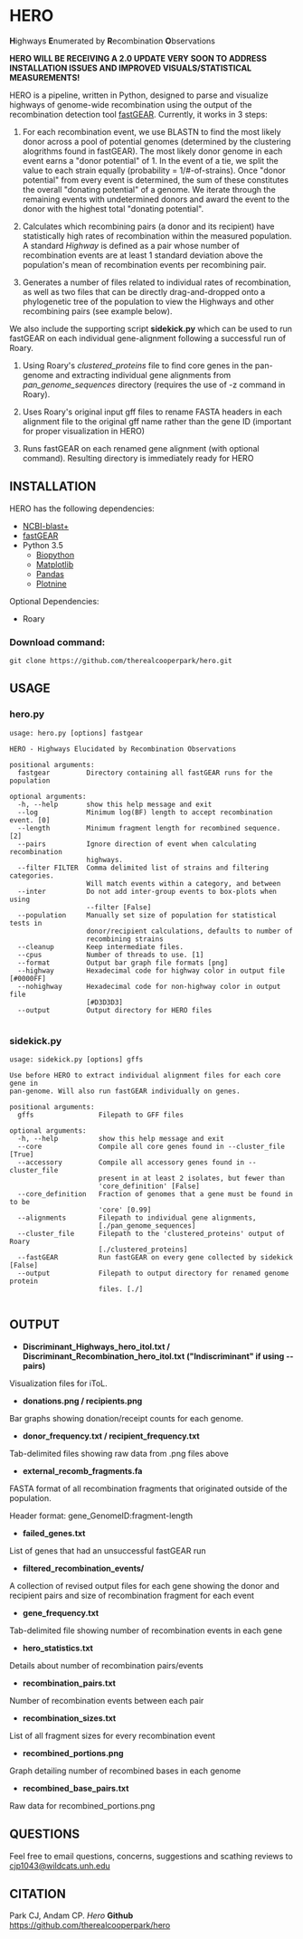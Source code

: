 # HERO
**H**ighways **E**numerated by **R**ecombination **O**bservations

**HERO WILL BE RECEIVING A 2.0 UPDATE VERY SOON TO ADDRESS INSTALLATION ISSUES AND IMPROVED VISUALS/STATISTICAL MEASUREMENTS!**

HERO is a pipeline, written in Python, designed to parse and visualize highways of genome-wide recombination using the output of the recombination detection tool [fastGEAR](https://mostowylab.com/news/fastgear?rq=fastgear). Currently, it works in 3 steps:

1) For each recombination event, we use BLASTN to find the most likely donor across a pool of potential genomes (determined by the clustering alogrithms found in fastGEAR). The most likely donor genome in each event earns a "donor potential" of 1. In the event of a tie, we split the value to each strain equally (probability = 1/#-of-strains). Once "donor potential" from every event is determined, the sum of these constitutes the overall "donating potential" of a genome. We iterate through the remaining events with undetermined donors and award the event to the donor with the highest total "donating potential".

2) Calculates which recombining pairs (a donor and its recipient) have statistically high rates of recombination within the measured population. A standard *Highway* is defined as a pair whose number of recombination events are at least 1 standard deviation above the population's mean of recombination events per recombining pair.

3) Generates a number of files related to individual rates of recombination, as well as two files that can be directly drag-and-dropped onto a phylogenetic tree of the population to view the Highways and other recombining pairs (see example below).


We also include the supporting script **sidekick.py** which can be used to run fastGEAR on each individual gene-alignment following a successful run of Roary.

1) Using Roary's *clustered_proteins* file to find core genes in the pan-genome and extracting individual gene alignments from *pan_genome_sequences* directory (requires the use of -z command in Roary). 

2) Uses Roary's original input gff files to rename FASTA headers in each alignment file to the original gff name rather than the gene ID (important for proper visualization in HERO)

3) Runs fastGEAR on each renamed gene alignment (with optional command). Resulting directory is immediately ready for HERO


## INSTALLATION
HERO has the following dependencies:
- [NCBI-blast+](https://blast.ncbi.nlm.nih.gov/Blast.cgi?PAGE_TYPE=BlastDocs&DOC_TYPE=Download)
- [fastGEAR](https://mostowylab.com/news/fastgear)
- Python 3.5
	- [Biopython](https://biopython.org/wiki/Download)
	- [Matplotlib](https://matplotlib.org/)
	- [Pandas](https://pandas.pydata.org/)
	- [Plotnine](https://plotnine.readthedocs.io/en/stable/)

Optional Dependencies:
- Roary

### Download command:
`git clone https://github.com/therealcooperpark/hero.git`

## USAGE

### hero.py

```
usage: hero.py [options] fastgear

HERO - Highways Elucidated by Recombination Observations

positional arguments:
  fastgear         Directory containing all fastGEAR runs for the population

optional arguments:
  -h, --help       show this help message and exit
  --log            Minimum log(BF) length to accept recombination event. [0]
  --length         Minimum fragment length for recombined sequence. [2]
  --pairs          Ignore direction of event when calculating recombination
                   highways.
  --filter FILTER  Comma delimited list of strains and filtering categories.
                   Will match events within a category, and between
  --inter          Do not add inter-group events to box-plots when using
                   --filter [False]
  --population     Manually set size of population for statistical tests in
                   donor/recipient calculations, defaults to number of
                   recombining strains
  --cleanup        Keep intermediate files.
  --cpus           Number of threads to use. [1]
  --format         Output bar graph file formats [png]
  --highway        Hexadecimal code for highway color in output file [#0000FF]
  --nohighway      Hexadecimal code for non-highway color in output file
                   [#D3D3D3]
  --output         Output directory for HERO files
  
```

### sidekick.py
```
usage: sidekick.py [options] gffs

Use before HERO to extract individual alignment files for each core gene in
pan-genome. Will also run fastGEAR individually on genes.

positional arguments:
  gffs                Filepath to GFF files

optional arguments:
  -h, --help          show this help message and exit
  --core              Compile all core genes found in --cluster_file [True]
  --accessory         Compile all accessory genes found in --cluster_file
                      present in at least 2 isolates, but fewer than
                      'core_definition' [False]
  --core_definition   Fraction of genomes that a gene must be found in to be
                      'core' [0.99]
  --alignments        Filepath to individual gene alignments,
                      [./pan_genome_sequences]
  --cluster_file      Filepath to the 'clustered_proteins' output of Roary
                      [./clustered_proteins]
  --fastGEAR          Run fastGEAR on every gene collected by sidekick [False]
  --output            Filepath to output directory for renamed genome protein
                      files. [./]
		      
```

## OUTPUT

- **Discriminant_Highways_hero_itol.txt / Discriminant_Recombination_hero_itol.txt ("Indiscriminant" if using --pairs)**

Visualization files for iToL.

- **donations.png / recipients.png**

Bar graphs showing donation/receipt counts for each genome.

- **donor_frequency.txt / recipient_frequency.txt**

Tab-delimited files showing raw data from .png files above

- **external_recomb_fragments.fa**

FASTA format of all recombination fragments that originated outside of the population.

Header format: gene_GenomeID:fragment-length

- **failed_genes.txt**

List of genes that had an unsuccessful fastGEAR run

- **filtered_recombination_events/**

A collection of revised output files for each gene showing the donor and recipient pairs and size of recombination fragment for each event

- **gene_frequency.txt**

Tab-delimited file showing number of recombination events in each gene

- **hero_statistics.txt**

Details about number of recombination pairs/events

- **recombination_pairs.txt**

Number of recombination events between each pair

- **recombination_sizes.txt**

List of all fragment sizes for every recombination event

- **recombined_portions.png**

Graph detailing number of recombined bases in each genome

- **recombined_base_pairs.txt**

Raw data for recombined_portions.png


## QUESTIONS
Feel free to email questions, concerns, suggestions and scathing reviews to cjp1043@wildcats.unh.edu

## CITATION
Park CJ, Andam CP. *Hero* **Github** https://github.com/therealcooperpark/hero

